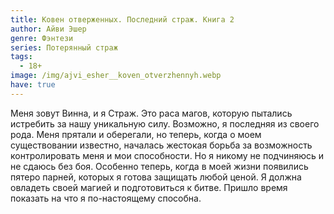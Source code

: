 ```yaml
---
title: Ковен отверженных. Последний страж. Книга 2
author: Айви Эшер
genre: Фэнтези
series: Потерянный страж
tags:
  - 18+
image: /img/ajvi_esher__koven_otverzhennyh.webp
have: true
---
```

Меня зовут Винна, и я Страж. Это раса магов, которую пытались истребить за нашу уникальную силу. Возможно, я последняя из своего рода. Меня прятали и оберегали, но теперь, когда о моем существовании известно, началась жестокая борьба за возможность контролировать меня и мои способности. Но я никому не подчиняюсь и не сдаюсь без боя. Особенно теперь, когда в моей жизни появились пятеро парней, которых я готова защищать любой ценой. Я должна овладеть своей магией и подготовиться к битве. Пришло время показать на что я по-настоящему способна.